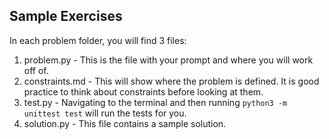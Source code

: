 ## Sample Exercises
In each problem folder, you will find 3 files:

1. problem.py - This is the file with your prompt and where you will work off of.
2. constraints.md - This will show where the problem is defined. It is good practice to think about constraints before looking at them.
3. test.py - Navigating to the terminal and then running `python3 -m unittest test` will run the tests for you.
4. solution.py - This file contains a sample solution.